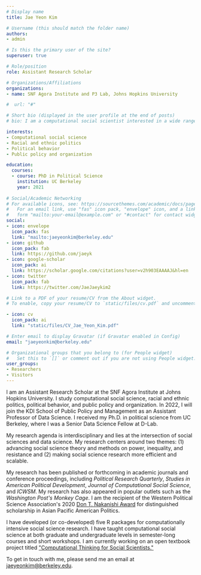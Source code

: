 ```yaml
---
# Display name
title: Jae Yeon Kim

# Username (this should match the folder name)
authors:
- admin

# Is this the primary user of the site?
superuser: true

# Role/position
role: Assistant Research Scholar

# Organizations/Affiliations
organizations:
- name: SNF Agora Institute and P3 Lab, Johns Hopkins University 

#  url: "#"

# Short bio (displayed in the user profile at the end of posts)
# bio: I am a computational social scientist interested in a wide range of public policy problems. 

interests:
- Computational social science
- Racial and ethnic politics
- Political behavior
- Public policy and organization

education:
  courses:
  - course: PhD in Political Science
    institution: UC Berkeley
    year: 2021
    
# Social/Academic Networking
# For available icons, see: https://sourcethemes.com/academic/docs/page-builder/#icons
#   For an email link, use "fas" icon pack, "envelope" icon, and a link in the
#   form "mailto:your-email@example.com" or "#contact" for contact widget.
social:
- icon: envelope
  icon_pack: fas
  link: "mailto:jaeyeonkim@berkeley.edu"
- icon: github
  icon_pack: fab
  link: https://github.com/jaeyk
- icon: google-scholar
  icon_pack: ai
  link: https://scholar.google.com/citations?user=v2h903EAAAAJ&hl=en
- icon: twitter
  icon_pack: fab
  link: https://twitter.com/JaeJaeykim2

# Link to a PDF of your resume/CV from the About widget.
# To enable, copy your resume/CV to `static/files/cv.pdf` and uncomment the lines below.

- icon: cv
  icon_pack: ai
  link: "static/files/CV_Jae_Yeon_Kim.pdf"

# Enter email to display Gravatar (if Gravatar enabled in Config)
email: "jaeyeonkim@berkeley.edu"

# Organizational groups that you belong to (for People widget)
#   Set this to `[]` or comment out if you are not using People widget.
user_groups:
- Researchers
- Visitors
---
```


I am an Assistant Research Scholar at the SNF Agora Institute at Johns Hopkins University. I study computational social science, racial and ethnic politics, political behavior, and public policy and organization. In 2022, I will join the KDI School of Public Policy and Management as an Assistant Professor of Data Science. I received my Ph.D. in political science from UC Berkeley, where I was a Senior Data Science Fellow at D-Lab. 

My research agenda is interdisciplinary and lies at the intersection of social sciences and data science. My research centers around two themes: (1) advancing social science theory and methods on power, inequality, and resistance and (2) making social science research more efficient and scalable.

My research has been published or forthcoming in academic journals and conference proceedings, including *Political Research Quarterly*, *Studies in American Political Development*, *Journal of Computational Social Science*, and *ICWSM*. My research has also appeared in popular outlets such as the *Washington Post's Monkey Cage*. I am the recipient of the Western Political Science Association's 2020 [Don T. Nakanishi Award](https://www.wpsanet.org/award/) for distinguished scholarship in Asian Pacific American Politics. 
 
I have developed (or co-developed) five R packages for computationally intensive social science research. I have taught computational social science at both graduate and undergraduate levels in semester-long courses and short workshops. I am currently working on an open textbook project titled ["Computational Thinking for Social Scientists."](https://jaeyk.github.io/PS239T/)

To get in touch with me, please send me an email at jaeyeonkim@berkeley.edu.
